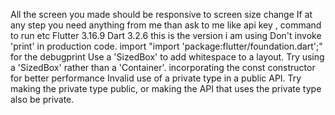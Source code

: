 All the screen you made should be responsive to screen size change
If at any step you need anything from me than ask to me like api key , command to run etc
Flutter 3.16.9
Dart 3.2.6 this is the version i am using
Don't invoke 'print' in production code. import "import 'package:flutter/foundation.dart';" for the debugprint 
Use a 'SizedBox' to add whitespace to a layout.
Try using a 'SizedBox' rather than a 'Container'.
incorporating the const constructor for better performance
Invalid use of a private type in a public API.
Try making the private type public, or making the API that uses the private type also be private.